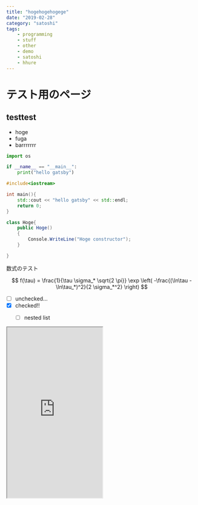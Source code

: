 ```yaml
---
title: "hogehogehogege"
date: "2019-02-28"
category: "satoshi"
tags:
    - programming
    - stuff
    - other
    - demo
    - satoshi
    - hhure
---
```



# テスト用のページ

## testtest

- hoge
- fuga
- barrrrrrr

```python :title=hoge.py
import os

if __name__ == "__main__":
    print("hello gatsby")
```

```cpp:title=fuga.cpp
#include<iostream>

int main(){
    std::cout << "hello gatsby" << std::endl;
    return 0;
}
```

```csharp:title=bar.cs
class Hoge{
    public Hoge()
    {
        Console.WriteLine("Hoge constructor");
    }

}
```

数式のテスト

$$
f(\tau) = \frac{1}{\tau \sigma_* \sqrt{2 \pi}} \exp \left( -\frac{(\ln\tau - \ln\tau_*)^2}{2 \sigma_*^2} \right)
$$

- [ ] unchecked...
- [x] checked!!
  - [ ] nested list


<iframe src="https://www.google.com/maps/embed?pb=!1m14!1m8!1m3!1d13045.706965639127!2d136.8815369!3d35.170915!3m2!1i1024!2i768!4f13.1!3m3!1m2!1s0x0%3A0x81f7204bf8261663!2z5ZCN5Y-k5bGL6aeF!5e0!3m2!1sja!2sjp!4v1550106890147" width="50%" height="450"></iframe>
